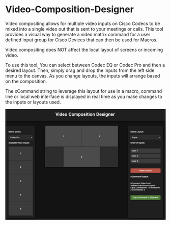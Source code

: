 # Video-Composition-Designer
Video compositing allows for multiple video inputs on Cisco Codecs to be mixed into a single video out that is sent to your meetings or calls. This tool provides a visual way to generate a video matrix command for a user defined input group for Cisco Devices that can then be used for Macros.

Video compositing does NOT affect the local layout of screens or incoming video.

To use this tool, You can select between Codec EQ or Codec Pro and then a desired layout. Then, simply drag and drop the inputs from the left side menu to the canvas. As you change layouts, the inputs will arrange based on the composition.

The xCommand string to leverage this layout for use in a macro, command line or local web interface is displayed in real time as you make changes to the inputs or layouts used.

![Image showing an example setup](/Example.png)
